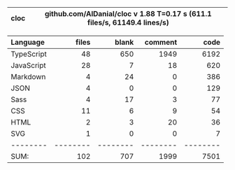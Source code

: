 | cloc | github.com/AlDanial/cloc v 1.88 T=0.17 s (611.1 files/s, 61149.4 lines/s) |
| ---- | ------------------------------------------------------------------------- |


| Language   |    files |    blank |  comment |     code |
| :--------- | -------: | -------: | -------: | -------: |
| TypeScript |       48 |      650 |     1949 |     6192 |
| JavaScript |       28 |        7 |       18 |      620 |
| Markdown   |        4 |       24 |        0 |      386 |
| JSON       |        4 |        0 |        0 |      129 |
| Sass       |        4 |       17 |        3 |       77 |
| CSS        |       11 |        6 |        9 |       54 |
| HTML       |        2 |        3 |       20 |       36 |
| SVG        |        1 |        0 |        0 |        7 |
| --------   | -------- | -------- | -------- | -------- |
| SUM:       |      102 |      707 |     1999 |     7501 |
